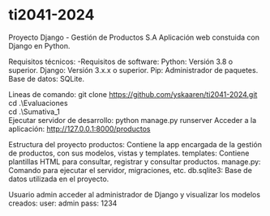 # ti2041-2024

Proyecto Django - Gestión de Productos S.A
Aplicación web constuida con Django en Python.

Requisitos técnicos:
    -Requisitos de software:
        Python: Versión 3.8 o superior.
        Django: Versión 3.x.x o superior.
        Pip: Administrador de paquetes.
        Base de datos: SQLite.

Lineas de comando:
    git clone https://github.com/yskaaren/ti2041-2024.git
    cd .\Evaluaciones\
    cd .\Sumativa_1\
    Ejecutar servidor de desarrollo: python manage.py runserver
    Acceder a la aplicación: http://127.0.0.1:8000/productos

Estructura del proyecto
    productos: Contiene la app encargada de la gestión de productos, con sus modelos, vistas y templates.
    templates: Contiene plantillas HTML para consultar, registrar y consultar productos.
    manage.py: Comando para ejecutar el servidor, migraciones, etc.
    db.sqlite3: Base de datos utilizada en el proyecto.


Usuario admin acceder al administrador de Django y visualizar los modelos creados:
    user: admin
    pass: 1234